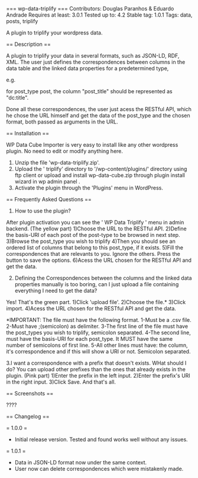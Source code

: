 === wp-data-triplify ===
Contributors: Douglas Paranhos & Eduardo Andrade
Requires at least: 3.0.1
Tested up to: 4.2
Stable tag: 1.0.1
Tags: data, posts, triplify

A plugin to triplify your wordpress data.

== Description ==

A plugin to triplify your data in several formats, such as JSON-LD, RDF, XML. The user just defines the correspondences between columns in the data table and the linked data properties for a predetermined type, 

e.g.

for post_type post, the column "post_title" should be represented as "dc:title".

Done all these correspondences, the user just acess the RESTful API, which he chose the URL himself and get the data of the post_type and the chosen format, both passed as arguments in the URL.

== Installation ==

WP Data Cube Importer is very easy to install like any other wordpress plugin. No need to edit or modify anything here.

1.    Unzip the file 'wp-data-triplify.zip'.
2.    Upload the ' triplify' directory to '/wp-content/plugins/' directory using ftp client or upload and install wp-data-cube.zip through plugin install wizard in wp admin panel .
3.    Activate the plugin through the 'Plugins' menu in WordPress.


== Frequently Asked Questions ==

1. How to use the plugin?

After plugin activation you can see the ' WP Data Triplify ' menu in admin backend.
(The yellow part)
1)Choose the URL to the RESTful API.
2)Define the basis-URI of each post of the post-type to be browsed in next step.
3)Browse the post_type you wish to triplify
4)Then you should see an ordered list of columns that belong to this post_type, if it exists.
5)Fill the correspondences that are relevants to you. Ignore the others. Press the button to save the options.
6)Acess the URL chosen for the RESTful API and get the data.

2. Defining the Correspondences between the columns and the linked data properties manually is too boring, can I just upload a file containing everything I need to get the data?

Yes! That's the green part.
1)Click 'upload file'.
2)Choose the file.*
3)Click import.
4)Acess the URL chosen for the RESTful API and get the data.

*IMPORTANT: The file must have the following format.
1-Must be a .csv file.
2-Must have ;(semicolon) as delimiter.
3-The first line of the file must have the post_types you wish to triplify, semicolon separated.
4-The second line, must have the basis-URI for each post_type. It MUST have the same number of semicolons of first line.
5-All other lines must have: the column, it's correspondence and if this will show a URI or not. Semicolon separated.

3.I want a correspondence with a prefix that doesn't exists. WHat should I do?
You can upload other prefixes than the ones that already exists in the plugin. (Pink part)
1)Enter the prefix in the left input.
2)Enter the prefix's URI in the right input.
3)Click Save.
And that's all.


== Screenshots ==

????

== Changelog ==

= 1.0.0 =	
* Initial release version. Tested and found works well without any issues.

= 1.0.1 =
* Data in JSON-LD format now under the same context.
* User now can delete correspondences which were mistakenly made.
